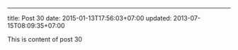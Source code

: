 ---
title: Post 30
date: 2015-01-13T17:56:03+07:00
updated: 2013-07-15T08:09:35+07:00

This is content of post 30